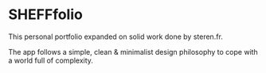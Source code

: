# SHEFFfolio

This personal portfolio expanded on solid work done by steren.fr.

The app follows a simple, clean & minimalist design philosophy to cope with a world full of complexity.
